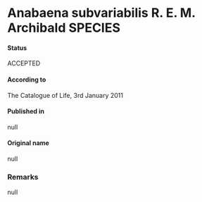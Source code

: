 # Anabaena subvariabilis R. E. M. Archibald SPECIES

#### Status
ACCEPTED

#### According to
The Catalogue of Life, 3rd January 2011

#### Published in
null

#### Original name
null

### Remarks
null